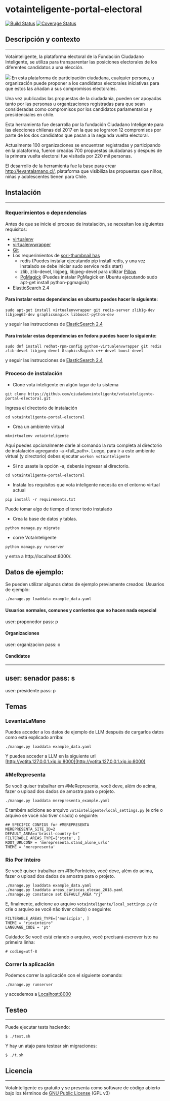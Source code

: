 votainteligente-portal-electoral
================================

[![Build Status](https://travis-ci.org/ciudadanointeligente/votainteligente-portal-electoral.png?branch=master)](https://travis-ci.org/ciudadanointeligente/votainteligente-portal-electoral)
[![Coverage Status](https://coveralls.io/repos/ciudadanointeligente/votainteligente-portal-electoral/badge.png?branch=master)](https://coveralls.io/r/ciudadanointeligente/votainteligente-portal-electoral?branch=master)

## Descripción y contexto
---
Votainteligente, la plataforma electoral de la Fundación Ciudadano Inteligente, se utiliza para transparentar las posiciones electorales de los diferentes candidatos a una elección.

![](http://code.iadb.org/sites/default/files/inline-images/votainteligente.gif)
En esta plataforma de participación ciudadana, cualquier persona, u organización puede proponer a los candidatos electorales iniciativas para que estos las añadan a sus compromisos electorales.

Una vez publicadas las propuestas de la ciudadanía, pueden ser apoyadas tanto por las personas u organizaciones registradas para que sean consideradas como compromisos por los candidatos parlamentarios y presidenciales en chile.

Esta herramienta fue desarrolla por la fundación Ciudadano Inteligente para las elecciones chilenas del 2017 en la que se lograron 12 compromisos por parte de los dos candidatos que pasan a la segunda vuelta electoral.

Actualmente 100 organizaciones se encuentran registradas y participando en la plataforma, fueron creadas 700 propuestas ciudadanas y después de la primera vuelta electoral fue visitada por 220 mil personas.

El desarrollo de la herramienta fue la base para crear http://levantalamano.cl/, plataforma que visibiliza las propuestas que niños, niñas y adolescentes tienen para Chile.

## Instalación
---
### Requerimientos o dependencias

Antes de que se inicie el proceso de instalación, se necesitan los siguientes requisitos:

- [virtualenv](https://pypi.python.org/pypi/virtualenv)
- [virtualenvwrapper](http://virtualenvwrapper.readthedocs.org/en/latest/)
- [Git](http://git-scm.com/)
- Los requerimientos de [sorl-thumbnail has](http://sorl-thumbnail.readthedocs.org/en/latest/requirements.html)
     - redis (Puedes instalar ejecutando pip install redis, y una vez instalado se debe iniciar sudo service redis start)
     - zlib, zlib-devel, libjpeg, libjpeg-devel para utilizar [Pillow](http://pillow.readthedocs.org/en/3.1.x/installation.html#linux-installation)
     - [PgMagick](http://sorl-thumbnail.readthedocs.io/en/latest/requirements.html#pgmagick-installation) (Puedes instalar PgMagick en Ubuntu ejecutando sudo apt-get install python-pgmagick)
- [ElasticSearch 2.4](https://www.elastic.co/guide/en/elasticsearch/reference/2.4/setup-repositories.html)

#### Para instalar estas dependencias en ubuntu puedes hacer lo siguiente:

`sudo apt-get install virtualenvwrapper git redis-server zlib1g-dev libjpeg62-dev graphicsmagick libboost-python-dev`

y seguir las instrucciones de [ElasticSearch 2.4](https://www.elastic.co/guide/en/elasticsearch/reference/2.4/setup-repositories.html)

#### Para instalar estas dependencias en fedora puedes hacer lo siguiente:
`sudo dnf install redhat-rpm-config python-virtualenvwrapper git redis zlib-devel libjpeg-devel GraphicsMagick-c++-devel boost-devel`

y seguir las instrucciones de [ElasticSearch 2.4](https://www.elastic.co/guide/en/elasticsearch/reference/2.4/setup-repositories.html)

### Proceso de instalación

* Clone vota inteligente en algún lugar de tu sistema

`git clone https://github.com/ciudadanointeligente/votainteligente-portal-electoral.git`

Ingresa el directorio de instalación

`cd votainteligente-portal-electoral`

* Crea un ambiente virtual

`mkvirtualenv votainteligente`

Aquí puedes opcionalmente darle al comando la ruta completa al directorio de instalación agregando -a <full_path>. Luego, para ir a este ambiente virtual (y directorio) debes ejecutar `workon votainteligente`
* Si no usaste la opción -a, deberás ingresar al directorio.

`cd votainteligente-portal-electoral`

* Instala los requisitos que vota inteligente necesita en el entorno virtual actual

`pip install -r requirements.txt`

Puede tomar algo de tiempo el tener todo instalado

* Crea la base de datos y tablas.

`python manage.py migrate`


* corre VotaInteligente

`python manage.py runserver`

y entra a  http://localhost:8000/.

## Datos de ejemplo:
Se pueden utilizar algunos datos de ejemplo previamente creados:
Usuarios de ejemplo:

```
./manage.py loaddata example_data.yaml
```
#### Usuarios normales, comunes y corrientes que no hacen nada especial
user: proponedor
pass: p
#### Organizaciones
user: organizacion
pass: o
#### Candidatos
--------------
user: senador
pass: s
--------------
user: presidente
pass: p


## Temas
### LevantaLaMano
Puedes acceder a los datos de ejemplo de LLM después de cargarlos datos como está explicado arriba:

```
./manage.py loaddata example_data.yaml
```

Y puedes acceder a LLM en la siguiente url [http://votita.127.0.0.1.xip.io:8000](http://votita.127.0.0.1.xip.io:8000)

### #MeRepresenta
Se você quiser trabalhar em #MeRepresenta, você deve, além do acima, fazer o upload dos dados de amostra para o projeto.
```
./manage.py loaddata merepresenta_example.yaml
```

E também adicione ao arquivo `votainteligente/local_settings.py` (e crie o arquivo se você não tiver criado) o seguinte:
```
## SPECIFIC CONFIGS for #MEREPRESENTA
MEREPRESENTA_SITE_ID=2
DEFAULT_AREA=u'brasil-country-br'
FILTERABLE_AREAS_TYPE=['state', ]
ROOT_URLCONF = 'merepresenta.stand_alone_urls'
THEME = 'merepresenta'
```

### Rio Por Inteiro
Se você quiser trabalhar em #RioPorInteiro, você deve, além do acima, fazer o upload dos dados de amostra para o projeto.
```
./manage.py loaddata example_data.yaml
./manage.py loaddata areas_cariocas_elecao_2018.yaml
./manage.py constance set DEFAULT_AREA "rj"
```

E, finalmente, adicione ao arquivo `votainteligente/local_settings.py` (e crie o arquivo se você não tiver criado) o seguinte:
```
FILTERABLE_AREAS_TYPE=['município', ]
THEME = "rioxinteiro"
LANGUAGE_CODE = 'pt'
```

Cuidado: Se você está criando o arquivo, você precisará escrever isto na primeira linha:
```
# coding=utf-8
```

### Correr la aplicación

Podemos correr la aplicación con el siguiente comando:

```
./manage.py runserver
```
y accedemos a [Localhost:8000](http://localhost:8000)

## Testeo
---

Puede ejecutar tests haciendo:
```
$ ./test.sh
```

Y hay un atajo para testear sin migraciones:

```
$ ./t.sh
```

## Licencia
---

VotaInteligente es gratuito y se presenta como software de código abierto bajo los términos de [GNU Public License](http://www.gnu.org/licenses/gpl-3.0.html) (GPL v3)
